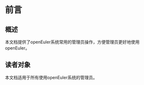 # 前言<a name="ZH-CN_TOPIC_0182317123"></a>

## 概述<a name="section4537382116410"></a>

本文档提供了openEuler系统常用的管理员操作，方便管理员更好地使用openEuler。

## 读者对象<a name="section4378592816410"></a>

本文档适用于所有使用openEuler系统的管理员。